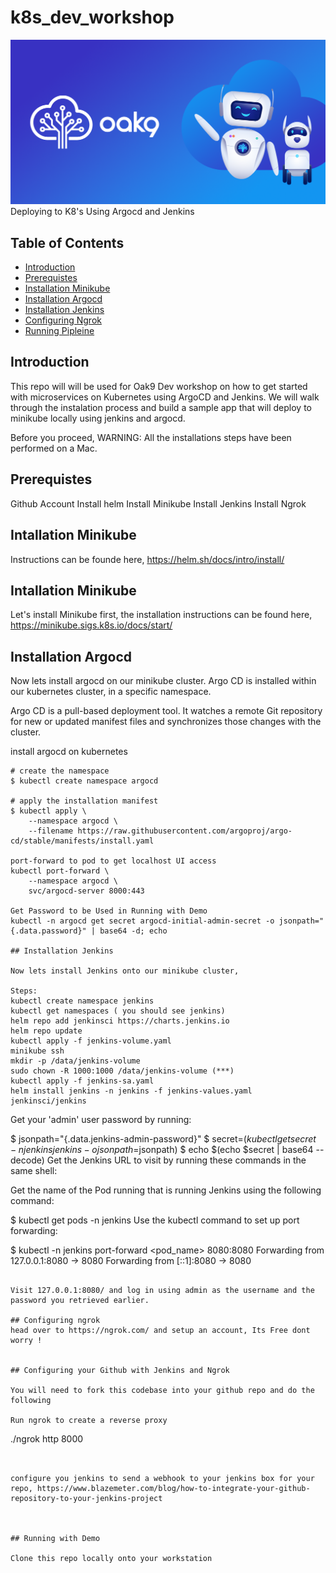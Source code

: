 # k8s_dev_workshop
![TerraOak](oak9-logo.png)
Deploying to K8's Using Argocd and Jenkins

## Table of Contents
* [Introduction](#introduction)
* [Prerequistes](#Must-Haves-Before-Starting)
* [Installation Minikube](#Getting-Started-Minikube)
* [Installation Argocd](#Getting-Started-ArgoCD)
* [Installation Jenkins](#Getting-Started-Jenkins)
* [Configuring Ngrok](#Configuring-ngrok)
* [Running Pipleine](#Blast-Off)

## Introduction 

This repo will will be used for Oak9 Dev workshop on how to get started with microservices on Kubernetes using ArgoCD and Jenkins.  We will walk through the instalation process and build a sample app that will deploy to minikube locally using jenkins and argocd. 

Before you proceed, WARNING:
All the installations steps have been performed on a Mac. 

## Prerequistes 

Github Account 
Install helm
Install Minikube
Install Jenkins 
Install Ngrok


## Intallation Minikube
Instructions can be founde here, 
https://helm.sh/docs/intro/install/

## Intallation Minikube

Let's install Minikube first, the installation instructions can be found here, https://minikube.sigs.k8s.io/docs/start/


## Installation Argocd

Now lets install argocd on our minikube cluster. Argo CD is installed within our kubernetes cluster, in a specific namespace. 

Argo CD is a pull-based deployment tool. It watches a remote Git repository for new or updated manifest files and synchronizes those changes with the cluster.


install argocd on kubernetes 
```
# create the namespace
$ kubectl create namespace argocd

# apply the installation manifest
$ kubectl apply \
    --namespace argocd \
    --filename https://raw.githubusercontent.com/argoproj/argo-cd/stable/manifests/install.yaml

port-forward to pod to get localhost UI access 
kubectl port-forward \
    --namespace argocd \
    svc/argocd-server 8000:443

Get Password to be Used in Running with Demo 
kubectl -n argocd get secret argocd-initial-admin-secret -o jsonpath="{.data.password}" | base64 -d; echo

## Installation Jenkins

Now lets install Jenkins onto our minikube cluster, 

Steps: 
kubectl create namespace jenkins
kubectl get namespaces ( you should see jenkins)
helm repo add jenkinsci https://charts.jenkins.io
helm repo update
kubectl apply -f jenkins-volume.yaml
minikube ssh
mkdir -p /data/jenkins-volume
sudo chown -R 1000:1000 /data/jenkins-volume (***)
kubectl apply -f jenkins-sa.yaml
helm install jenkins -n jenkins -f jenkins-values.yaml jenkinsci/jenkins

```
Get your 'admin' user password by running:

$ jsonpath="{.data.jenkins-admin-password}"
$ secret=$(kubectl get secret -n jenkins jenkins -o jsonpath=$jsonpath)
$ echo $(echo $secret | base64 --decode)
Get the Jenkins URL to visit by running these commands in the same shell:

Get the name of the Pod running that is running Jenkins using the following command:

$ kubectl get pods -n jenkins
Use the kubectl command to set up port forwarding:

$ kubectl -n jenkins port-forward <pod_name> 8080:8080
Forwarding from 127.0.0.1:8080 -> 8080
Forwarding from [::1]:8080 -> 8080

```

Visit 127.0.0.1:8080/ and log in using admin as the username and the password you retrieved earlier.

## Configuring ngrok 
head over to https://ngrok.com/ and setup an account, Its Free dont worry ! 


## Configuring your Github with Jenkins and Ngrok

You will need to fork this codebase into your github repo and do the following 

Run ngrok to create a reverse proxy 

```
./ngrok http 8000
```


configure you jenkins to send a webhook to your jenkins box for your repo, https://www.blazemeter.com/blog/how-to-integrate-your-github-repository-to-your-jenkins-project



## Running with Demo 

Clone this repo locally onto your workstation 